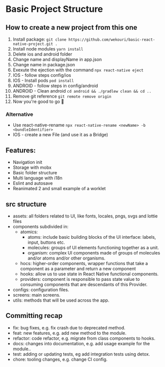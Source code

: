 # Basic Project Structure

## How to create a new project from this one

1. Install package: ```git clone https://github.com/wekouri/basic-react-native-project.git .```
2. Install node modules ```yarn install```
3. Delete ios and android folder
4. Change name and displayName in app.json
5. Change name in package.json
6. Exexute the ejection with the command ```npx react-native eject```
7. IOS - follow steps config/ios
8. IOS - Install pods ```pod install```
9. ANDROID - follow steps in config/android
10. ANDROID - Clean android ```cd android && ./gradlew clean && cd ..```
11. Remove git reference ```git remote remove origin```
12. Now you're good to go 🚀

### Alternative

- Use react-native-rename ``npx react-native-rename <newName> -b <bundleIdentifier> ``
- IOS - create a new File (and use it as a Bridge)

## Features:

- Navigation init
- Storage with mobx
- Basic folder structure
- Multi language with i18n
- Eslint and autosave
- Reanimated 2 and small example of a worklet

## src structure
- assets: all folders related to UI, like fonts, locales, pngs, svgs and lottie files
- components subdivided in:
  - atomics:
    - atoms: include basic building blocks of the UI interface: labels, input, buttons etc.
    - molecules: groups of UI elements functioning together as a unit.
    - organism: complex UI components made of groups of molecules and/or atoms and/or other organisms.
  - hocs: higher-order components, wrapper functions that take a component as a parameter and return a new component
  - hooks: allow us to use state in React Native functional components.
  - providers: component is responsible to pass state value to consuming components that are descendants of this Provider.
- configs: configuration files.
- screens: main screens.
- utils: methods that will be used across the app.

## Committing recap

- fix: bug fixes, e.g. fix crash due to deprecated method.
- feat: new features, e.g. add new method to the module.
- refactor: code refactor, e.g. migrate from class components to hooks.
- docs: changes into documentation, e.g. add usage example for the module..
- test: adding or updating tests, eg add integration tests using detox.
- chore: tooling changes, e.g. change CI config.
